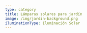 ```yaml
---
type: category
title: Lámparas solares para jardín
image: /img/jardin-background.png
iluminationType: Iluminación Solar
---
```


